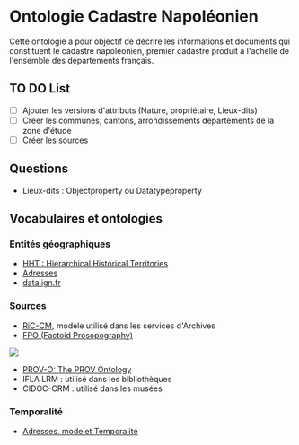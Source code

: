 # Ontologie Cadastre Napoléonien

Cette ontologie a pour objectif de décrire les informations et documents qui constituent le cadastre napoléonien, premier cadastre produit à l'achelle de l'ensemble des départements français.

## TO DO List

- [ ] Ajouter les versions d'attributs (Nature, propriétaire, Lieux-dits)
- [ ] Créer les communes, cantons, arrondissements départements de la zone d'étude
- [ ] Créer les sources

## Questions
* Lieux-dits : Objectproperty ou Datatypeproperty

## Vocabulaires et ontologies

### Entités géographiques
* [HHT : Hierarchical Historical Territories](https://www.irit.fr/recherches/MELODI/ontologies/HHT/index-en.html)
* [Adresses](https://github.com/charlybernard/phd-ontologie)
* [data.ign.fr](http://data.ign.fr/data.html)

### Sources
* [RiC-CM](https://www.ica.org/fr/records-in-contexts-modele-conceptuel), modèle utilisé dans les services d'Archives
* [FPO (Factoid Prosopography)](https://www.kcl.ac.uk/factoid-prosopography/fpo-sources)
<img src="https://www.kcl.ac.uk/newimages/ah/factiod/fpo-sources.png"/>

* [PROV-O: The PROV Ontology](https://www.w3.org/TR/prov-o/)
* IFLA LRM : utilisé dans les bibliothèques
* CIDOC-CRM : utilisé dans les musées

### Temporalité
* [Adresses, modelet Temporalité](https://github.com/charlybernard/phd-ontologie)